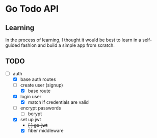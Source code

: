 # Go Todo API

## Learning

In the process of learning, I thought it would be best to learn in a self-guided fashion and build a simple app from scratch.

## TODO

- [ ] auth
  - [x] base auth routes
  - [ ] create user (signup)
    - [x] base route
  - [x] login user
    - [x] match if credentials are valid
  - [ ] encrypt passwords
    - [ ] bcrypt
  - [x] set up jwt
    - ~~[ ] go-jwt~~
    - [x] fiber middleware
